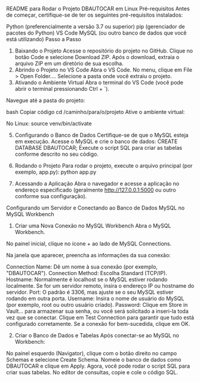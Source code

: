 README para Rodar o Projeto DBAUTOCAR em Linux
Pré-requisitos
Antes de começar, certifique-se de ter os seguintes pré-requisitos instalados:

Python (preferencialmente a versão 3.7 ou superior)
pip (gerenciador de pacotes do Python)
VS Code
MySQL (ou outro banco de dados que você está utilizando)
Passo a Passo
1. Baixando o Projeto
Acesse o repositório do projeto no GitHub.
Clique no botão Code e selecione Download ZIP.
Após o download, extraia o arquivo ZIP em um diretório de sua escolha.
2. Abrindo o Projeto no VS Code
Abra o VS Code.
No menu, clique em File > Open Folder....
Selecione a pasta onde você extraiu o projeto.
3. Ativando o Ambiente Virtual
Abra o terminal do VS Code (você pode abrir o terminal pressionando Ctrl + `).

Navegue até a pasta do projeto:

bash
Copiar código
cd /caminho/para/o/projeto
Ative o ambiente virtual:

No Linux:
source venv/bin/activate

5. Configurando o Banco de Dados
Certifique-se de que o MySQL esteja em execução. Acesse o MySQL e crie o banco de dados:
CREATE DATABASE DBAUTOCAR;
Execute o script SQL para criar as tabelas conforme descrito no seu código.

6. Rodando o Projeto
Para rodar o projeto, execute o arquivo principal (por exemplo, app.py):
python app.py

8. Acessando a Aplicação
Abra o navegador e acesse a aplicação no endereço especificado (geralmente http://127.0.0.1:5000 ou outro conforme sua configuração).

Configurando um Servidor e Conectando ao Banco de Dados MySQL no MySQL Workbench
1. Criar uma Nova Conexão no MySQL Workbench
Abra o MySQL Workbench.

No painel inicial, clique no ícone + ao lado de MySQL Connections.

Na janela que aparecer, preencha as informações da sua conexão:

Connection Name: Dê um nome à sua conexão (por exemplo, "DBAUTOCAR").
Connection Method: Escolha Standard (TCP/IP).
Hostname: Normalmente é localhost se o MySQL estiver rodando localmente. Se for um servidor remoto, insira o endereço IP ou hostname do servidor.
Port: O padrão é 3306, mas ajuste se o seu MySQL estiver rodando em outra porta.
Username: Insira o nome de usuário do MySQL (por exemplo, root ou outro usuário criado).
Password: Clique em Store in Vault... para armazenar sua senha, ou você será solicitado a inseri-la toda vez que se conectar.
Clique em Test Connection para garantir que tudo está configurado corretamente. Se a conexão for bem-sucedida, clique em OK.

2. Criar o Banco de Dados e Tabelas
Após conectar-se ao MySQL no Workbench:

No painel esquerdo (Navigator), clique com o botão direito no campo Schemas e selecione Create Schema.
Nomeie o banco de dados como DBAUTOCAR e clique em Apply.
Agora, você pode rodar o script SQL para criar suas tabelas. No editor de consultas, copie e cole o código SQL.
